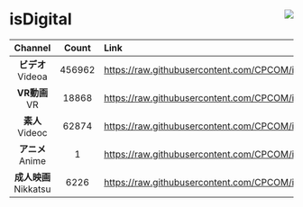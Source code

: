 # isDigital <img align="right" src="https://img.shields.io/github/last-commit/CPCOM/isDigital"/>  
  
| Channel | Count | Link |  
| :-----: | :---: | :--- |  
|**ビデオ**<br />Videoa | 456962 | https://raw.githubusercontent.com/CPCOM/isDigital/main/Videoa.txt |  
|**VR動画**<br />VR | 18868 | https://raw.githubusercontent.com/CPCOM/isDigital/main/VR.txt |  
|**素人**<br />Videoc | 62874 | https://raw.githubusercontent.com/CPCOM/isDigital/main/Videoc.txt |  
|**アニメ**<br />Anime | 1 | https://raw.githubusercontent.com/CPCOM/isDigital/main/Anime.txt |  
|**成人映画**<br />Nikkatsu | 6226 | https://raw.githubusercontent.com/CPCOM/isDigital/main/Nikkatsu.txt |  
